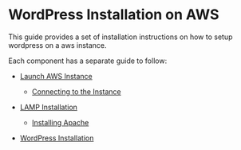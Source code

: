 # WordPress Installation on AWS

This guide provides a set of installation instructions on how to setup wordpress on a aws instance.

Each component has a separate guide to follow:

* [Launch AWS Instance](instance.md)
   * [Connecting to the Instance](instance.md#connecting-to-the-instance)

* [LAMP Installation](lamp.md)
   * [Installing Apache](Apache.md#installing-apache)

* [WordPress Installation](wordpress.md)


